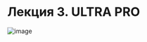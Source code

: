 # Лекция 3. ULTRA PRO


![image](https://github.com/Mikhail-068/TF_Lite_1.1/assets/82748554/1d953ff7-0123-4dc9-a73f-6093350acbc8)
